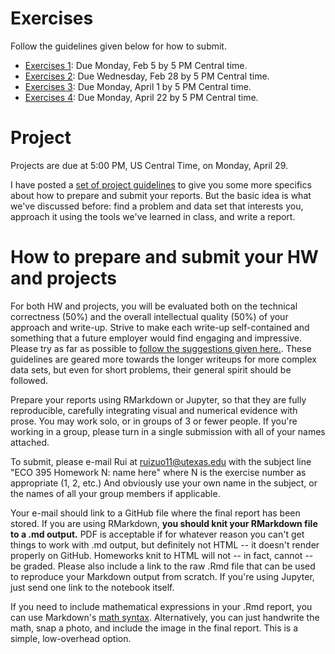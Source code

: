 # Exercises

Follow the guidelines given below for how to submit.  

- [Exercises 1](exercises01.md): Due Monday, Feb 5 by 5 PM Central time.  
- [Exercises 2](exercises02.md): Due Wednesday, Feb 28 by 5 PM Central time.   
- [Exercises 3](exercises03.md): Due Monday, April 1 by 5 PM Central time.  
- [Exercises 4](exercises04.md): Due Monday, April 22 by 5 PM Central time. 

# Project

Projects are due at 5:00 PM, US Central Time, on Monday, April 29.  

I have posted a [set of project guidelines](https://github.com/jgscott/ECO395M/blob/master/exercises/project-guidelines.pdf) to give you some more specifics about how to prepare and submit your reports.  But the basic idea is what we've discussed before: find a problem and data set that interests you, approach it using the tools we've learned in class, and write a report.  


# How to prepare and submit your HW and projects

For both HW and projects, you will be evaluated both on the technical correctness (50%) and the overall intellectual quality (50%) of your approach and write-up.  Strive to make each write-up self-contained and something that a future employer would find engaging and impressive.  Please try as far as possible to [follow the suggestions given here.](https://jgscott.github.io/teaching/writeups/write_ups/).  These guidelines are geared more towards the longer writeups for more complex data sets, but even for short problems, their general spirit should be followed.       

Prepare your reports using RMarkdown or Jupyter, so that they are fully reproducible, carefully integrating visual and numerical evidence with prose.  You may work solo, or in groups of 3 or fewer people.  If you're working in a group, please turn in a single submission with all of your names attached.

To submit, please e-mail Rui at <ruizuo11@utexas.edu> with the subject line "ECO 395 Homework N: name here" where N is the exercise number as appropriate (1, 2, etc.) And obviously use your own name in the subject, or the names of all your group members if applicable.

Your e-mail should link to a GitHub file where the final report has been stored.  If you are using RMarkdown, __you should knit your RMarkdown file to a .md output.__  PDF is acceptable if for whatever reason you can't get things to work with .md output, but definitely not HTML -- it doesn't render properly on GitHub.  Homeworks knit to HTML will not -- in fact, cannot -- be graded.  Please also include a link to the raw .Rmd file that can be used to reproduce your Markdown output from scratch.  If you're using Jupyter, just send one link to the notebook itself.

If you need to include mathematical expressions in your .Rmd report, you can use Markdown's [math syntax](https://github.com/cben/mathdown/wiki/math-in-markdown).  Alternatively, you can just handwrite the math, snap a photo, and include the image in the final report.  This is a simple, low-overhead option.   
